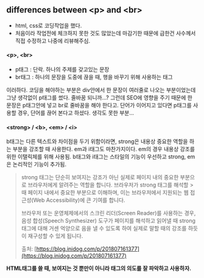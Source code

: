 ## differences between \<p> and \<br>

* html, css로 코딩작업을 했다. 
* 처음이라 작업전에 체크하지 못한 것도 많았는데 마감기한 때문에 급한건 사수께서 직접 수정하고 나중에 리뷰해주심.

#### \<p>, \<br>

* p태그 : 단락. 하나의 주제를 갖고있는 문장
* br태그 : 하나의 문장을 도중에 끊을 때, 행을 바꾸기 위해 사용하는 태그

이러하다. 코딩을 해야하는 부분은 div안에서 한 문장이 여러줄로 나오는 부분이었는데 그냥 생각없이 p태그를 썼다. 줄바꿈 되니까...?
그런데 SEO에 영향을 주기 때문에 한 문장은 p태그안에 넣고 br로 줄바꿈을 해야 한다고. 단어가 이어지고 있다면 p태그를 사용할 경우,
단어를 끊어 본다고 하셨다. 생각도 못한 부분...


#### \<strong> / \<b>, \<em> / \<i>

b태그는 다른 텍스트와 차이점을 두기 위함이라면, strong은 내용상 중요한 역할을 하는 부분을 강조할 때 사용한다. em과 i태그도 마찬가지이다. em의 경우 내용상 강조를 위한 이탤릭체를 위해 사용됨. b태그와 i태그는 스타일의 기능이 우선하고 strong, em은 논리적인 기능이 추가됨.


> strong 태그는 단순히 보여지는 강조가 아닌 실제로 페이지 내의 중요한 부분으로 브라우저에게 알려주는 역할을 합니다. 
> 브라우저가 strong 태그를 해석할 >때 페이지 내에서 중요한 부분으로 이해하며, 
> 이는 브라우저에서 지원되는 웹 접근성(Web Accessibility)에 큰 기여를 합니다.
>
> 브라우저 또는 운영체제에서의 스크린 리더(Screen Reader)를 사용하는 경우, 음성 합성(Speech Synthesizer) 도구가 
> 페이지를 해석하고 읽어낼 때 strong 태그에 대해 거센 억양으로 음을 낼 수 있도록 하여 실제로 말할 때의 강조를 하듯이 재구성할 수 있게 됩니다.
>
> 출처: [https://blog.inidog.com/p/201807161377](https://blog.inidog.com/p/201807161377)


**HTML태그를 쓸 때, 보여지는 것 뿐만이 아니라 태그의 의도를 잘 파악하고 사용하자.**
